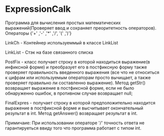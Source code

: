 # ExpressionCalk
Программа для вычисления простых математических выражений(Проверяет ввод и сохраняет преоритетность операторов). Операторы {'+' ,'-' ,'*' ,'/', '(' ,')'}

LinkCh - Контейнер используеммый в классе LinkList

LinkList - Стэк на базе связанного списка

PostFix - класс получает строку в которой находиться выражение(в инфиксной форме) и преобразует его в постфиксную форму также проверяет правильность введенного выражения (все что не относиться к цифрам или используемым операторам просто вычищает, а также проверяет правильно ли составленно выражение). Метод getStr() возвращает выражение в постфиксной форме, если не было обнаруженно ошибок, в противном случае возвращает null;

FinalExpres - получает строку в которой предположительно находится выражение в постфиксной форме и высчитывает окончательный результат в int. Метод getAnswer() возвращает результат в int.

Примичаие: При использовании операторе '/' точность ответа не гарантируеться ввиду того что программа работает с типом int.
